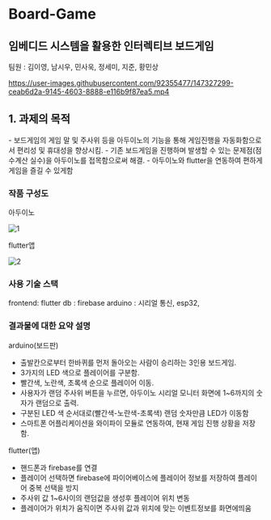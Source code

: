 # Board-Game
<h2>임베디드 시스템을 활용한 인터렉티브 보드게임</h2>

팀원 : 김이영, 남시우, 민사욱, 정세미, 지준, 황민상



https://user-images.githubusercontent.com/92355477/147327299-ceab6d2a-9145-4603-8888-e116b9f87ea5.mp4



<h2>1. 과제의 목적 </h2>
- 보드게임의 게임 말 및 주사위 등을 아두이노의 기능을 통해 게임진행을 자동화함으로서 편리성 및 휴대성을 향상시킴. 
- 기존 보드게임을 진행하며 발생할 수 있는 문제점(점수계산 실수)을 아두이노를 접목함으로써 해결.
- 아두이노와 flutter을 연동하여 편하게 게임을 즐길 수 있게함

<h3>작품 구성도</h3>
아두이노

 ![1](https://user-images.githubusercontent.com/92355477/147326372-fde02bc5-9488-4814-805a-efbe658387cc.JPG)


flutter앱

![2](https://user-images.githubusercontent.com/92355477/147326378-59e257e3-dfaa-4c0e-8d84-c32e621605d1.JPG)

<h3>사용 기술 스택</h3>

frontend: flutter
db : firebase
arduino : 시리얼 통신, esp32,

<h3>결과물에 대한 요약 설명</h3>

arduino(보드판)

- 출발칸으로부터 한바퀴를 먼저 돌아오는 사람이 승리하는 3인용 보드게임.
- 3가지의 LED 색으로 플레이어를 구분함.
- 빨간색, 노란색, 초록색 순으로 플레이어 이동.
- 사용자가 랜덤 주사위 버튼을 누르면, 아두이노 시리얼 모니터 화면에 1~6까지의 숫자가 랜덤으로 출력.
- 구분된 LED 색 순서대로(빨간색-노란색-초록색) 랜덤 숫자만큼 LED가 이동함 
- 스마트폰 어플리케이션을 와이파이 모듈로 연동하여, 현재 게임 진행 상황을 저장함.

flutter(앱)
- 핸드폰과 firebase를 연결
- 플레이어 선택하면 firebase에 파이어베이스에 플레이어 정보를 저장하여 플레이어 중복 선택을 방지
- 주사위 값 1~6사이의 랜덤값을 생성후 플레이어 위치 변동
- 플레이어가 위치가 움직이면 주사위 값과  위치에 맞는 이벤트정보를 화면에띄움
